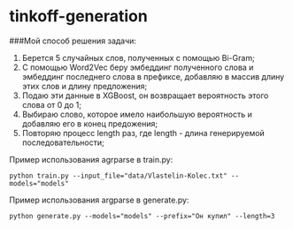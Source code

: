 # tinkoff-generation

###Мой способ решения задачи:
1) Берется 5 случайных слов, полученных с помощью Bi-Gram;
2) С помощью Word2Vec беру эмбеддинг полученного слова и эмбеддинг последнего слова в префиксе, добавляю в массив длину этих слов и длину предложения;
3) Подаю эти данные в XGBoost, он возвращает вероятность этого слова от 0 до 1;
4) Выбираю слово, которое имело наибольшую вероятность и добавляю его в конец предожения;
5) Повторяю процесс length раз, где length - длина генерируемой последовательности;

Пример использования agrparse в train.py:
```
python train.py --input_file="data/Vlastelin-Kolec.txt" --models="models"
```

Пример использования argparse в generate.py:
```
python generate.py --models="models" --prefix="Он купил" --length=3
```
